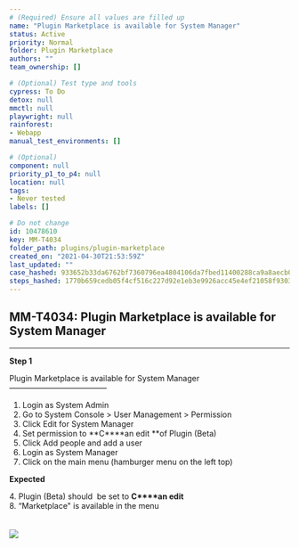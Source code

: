 ```yaml
---
# (Required) Ensure all values are filled up
name: "Plugin Marketplace is available for System Manager"
status: Active
priority: Normal
folder: Plugin Marketplace
authors: ""
team_ownership: []

# (Optional) Test type and tools
cypress: To Do
detox: null
mmctl: null
playwright: null
rainforest: 
- Webapp
manual_test_environments: []

# (Optional)
component: null
priority_p1_to_p4: null
location: null
tags: 
- Never tested
labels: []

# Do not change
id: 10478610
key: MM-T4034
folder_path: plugins/plugin-marketplace
created_on: "2021-04-30T21:53:59Z"
last_updated: ""
case_hashed: 933652b33da6762bf7360796ea4804106da7fbed11400288ca9a8aecb0168a8771c1ff6317276e57cfc1165159557d44
steps_hashed: 1770b659cedb05f4cf516c227d92e1eb3e9926acc45e4ef21058f93036af2c7a6a9182cd956caa0d57ac9129635baf6e
---
```


## MM-T4034: Plugin Marketplace is available for System Manager

---

**Step 1**

Plugin Marketplace is available for System Manager\
–––––––––––––––––––––––––

1. Login as System Admin
2. Go to System Console > User Management > Permission
3. Click Edit for System Manager 
4. Set permission to \*\*C\*\*\*\*an edit \*\*of Plugin (Beta)
5. Click Add people and add a user
6. Login as System Manager 
7. Click on the main menu (hamburger menu on the left top)

**Expected**

4\. Plugin (Beta) should  be set to **C\*\*\*\*an edit**\
8\. “Marketplace" is available in the menu\
\
\
![](https://smartbear-tm4j-prod-us-west-2-attachment-rich-text.s3.us-west-2.amazonaws.com/embedded-f3277290f945470c4add5d21ef3dc7ca7b74388fc7152bfb6b99ae58c66a95a8-1619820607967-1619820607967.png)
